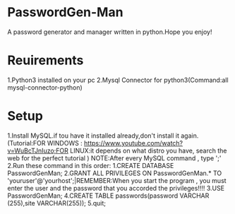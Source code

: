# PasswordGen-Man
A password generator and manager written in python.Hope you enjoy!
# Reuirements
1.Python3 installed on your pc
2.Mysql Connector for python3(Command:all mysql-connector-python)
# Setup
1.Install MySQL.if tou have it installed already,don't install it again.(Tutorial:FOR WINDOWS : https://www.youtube.com/watch?v=WuBcTJnIuzo;FOR LINUX:it depends on what distro you have, search the web for the perfect tutorial )
NOTE:After every MySQL command , type ';'
2.Run these command in this order:
 1.CREATE DATABASE PasswordGenMan;
 2.GRANT ALL PRIVILEGES ON PasswordGenMan.* TO 'youruser'@'yourhost';|REMEMBER:When you start the program , you must enter the user and the password that you accorded the privileges!!!! 
 3.USE PasswordGenMan;
 4.CREATE TABLE passwords(password VARCHAR (255),site VARCHAR(255));
 5.quit;
